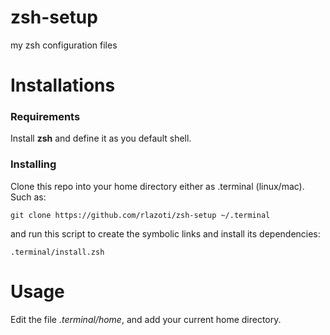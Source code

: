 zsh-setup
=========

my zsh configuration files

Installations
=============

### Requirements

Install **zsh** and define it as you default shell.

### Installing

Clone this repo into your home directory either as .terminal (linux/mac). Such as:

```git clone https://github.com/rlazoti/zsh-setup ~/.terminal```

and run this script to create the symbolic links and install its dependencies:

```.terminal/install.zsh```

Usage
=====

Edit the file *.terminal/home*, and add your current home directory.
